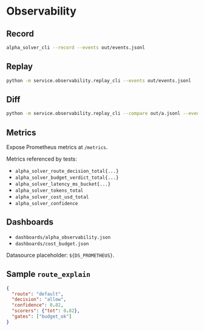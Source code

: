 # Observability

## Record

```bash
alpha_solver_cli --record --events out/events.jsonl
```

## Replay

```bash
python -m service.observability.replay_cli --events out/events.jsonl
```

## Diff

```bash
python -m service.observability.replay_cli --compare out/a.jsonl --events out/b.jsonl
```

## Metrics

Expose Prometheus metrics at `/metrics`.

Metrics referenced by tests:

- `alpha_solver_route_decision_total{...}`
- `alpha_solver_budget_verdict_total{...}`
- `alpha_solver_latency_ms_bucket{...}`
- `alpha_solver_tokens_total`
- `alpha_solver_cost_usd_total`
- `alpha_solver_confidence`

## Dashboards

- `dashboards/alpha_observability.json`
- `dashboards/cost_budget.json`

Datasource placeholder: `${DS_PROMETHEUS}`.

## Sample `route_explain`

```json
{
  "route": "default",
  "decision": "allow",
  "confidence": 0.82,
  "scorers": {"tot": 0.82},
  "gates": ["budget_ok"]
}
```

